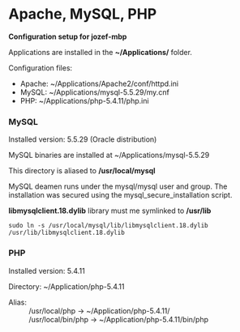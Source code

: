 Apache, MySQL, PHP
====================

**Configuration setup for jozef-mbp**

Applications are installed in the **~/Applications/** folder.

Configuration files:

* Apache: ~/Applications/Apache2/conf/httpd.ini
* MySQL: ~/Applications/mysql-5.5.29/my.cnf
* PHP: ~/Applications/php-5.4.11/php.ini



### MySQL

Installed version: 5.5.29 (Oracle distribution)

MySQL binaries are installed at ~/Applications/mysql-5.5.29

This directory is aliased to **/usr/local/mysql**

MySQL deamen runs under the mysql/mysql user and group.
The installation was secured using the mysql_secure_installation script.

**libmysqlclient.18.dylib** library must me symlinked to **/usr/lib**

    sudo ln -s /usr/local/mysql/lib/libmysqlclient.18.dylib /usr/lib/libmysqlclient.18.dylib
    
### PHP

Installed version: 5.4.11

Directory: ~/Application/php-5.4.11

<dl>
  <dt>Alias:</dt>
  <dd>/usr/local/php -> ~/Application/php-5.4.11/<br>
      /usr/local/bin/php -> ~/Application/php-5.4.11/bin/php
  </dd>
</dl>

